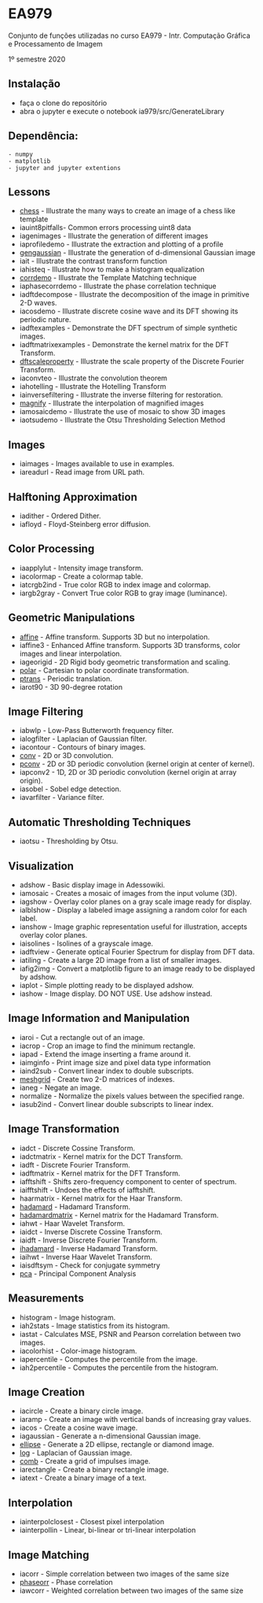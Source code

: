 # EA979
Conjunto de funções utilizadas no curso EA979 - Intr. Computação Gráfica e Processamento de Imagem

1º semestre 2020

## Instalação

- faça o clone do repositório
- abra o jupyter e execute o notebook ia979/src/GenerateLibrary

## Dependência:
    - numpy
    - matplotlib
    - jupyter and jupyter extentions

## Lessons
- [chess](master/chess.ipynb) - Illustrate the many ways to create an image of a chess like template
- iauint8pitfalls- Common errors processing uint8 data
- iagenimages - Illustrate the generation of different images
- iaprofiledemo - Illustrate the extraction and plotting of a profile
- [gengaussian](master/gengaussian.ipynb) - Illustrate the generation of d-dimensional Gaussian image
- iait - Illustrate the contrast transform function
- iahisteq - Illustrate how to make a histogram equalization
- [corrdemo](master/corrdemo.ipynb) - Illustrate the Template Matching technique
- iaphasecorrdemo - Illustrate the phase correlation technique
- iadftdecompose - Illustrate the decomposition of the image in primitive 2-D waves.
- iacosdemo - Illustrate discrete cosine wave and its DFT showing its periodic nature.
- iadftexamples - Demonstrate the DFT spectrum of simple synthetic images.
- iadftmatrixexamples - Demonstrate the kernel matrix for the DFT Transform.
- [dftscaleproperty](master/dftscaleproperty.ipynb) - Illustrate the scale property of the Discrete Fourier Transform.
- iaconvteo - Illustrate the convolution theorem
- iahotelling - Illustrate the Hotelling Transform
- iainversefiltering - Illustrate the inverse filtering for restoration.
- [magnify](master/magnify.ipynb) - Illustrate the interpolation of magnified images
- iamosaicdemo - Illustrate the use of mosaic to show 3D images
- iaotsudemo - Illustrate the Otsu Thresholding Selection Method

## Images
- iaimages - Images available to use in examples.
- iareadurl - Read image from URL path.

## Halftoning Approximation
- iadither - Ordered Dither.
- iafloyd - Floyd-Steinberg error diffusion.

## Color Processing
- iaapplylut - Intensity image transform.
- iacolormap - Create a colormap table.
- iatcrgb2ind - True color RGB to index image and colormap.
- iargb2gray - Convert True color RGB to gray image (luminance).

## Geometric Manipulations
- [affine](src/affine.ipynb) - Affine transform. Supports 3D but no interpolation.
- iaffine3 - Enhanced Affine transform. Supports 3D transforms, color images and linear interpolation.
- iageorigid - 2D Rigid body geometric transformation and scaling.
- [polar](src/polar.ipynb) - Cartesian to polar coordinate transformation.
- [ptrans](src/ptrans.ipynb) - Periodic translation.
- iarot90 - 3D 90-degree rotation

## Image Filtering
- iabwlp - Low-Pass Butterworth frequency filter.
- ialogfilter - Laplacian of Gaussian filter.
- iacontour - Contours of binary images.
- [conv](src/conv.ipynb) - 2D or 3D convolution.
- [pconv](src/pconv.ipynb) - 2D or 3D periodic convolution (kernel origin at center of kernel).
- iapconv2 - 1D, 2D or 3D periodic convolution (kernel origin at array origin).
- iasobel - Sobel edge detection.
- iavarfilter - Variance filter.

## Automatic Thresholding Techniques
- iaotsu - Thresholding by Otsu.

## Visualization
- adshow - Basic display image in Adessowiki.
- iamosaic - Creates a mosaic of images from the input volume (3D).
- iagshow - Overlay color planes on a gray scale image ready for display.
- ialblshow - Display a labeled image assigning a random color for each label.
- ianshow - Image graphic representation useful for illustration, accepts overlay color planes.
- iaisolines - Isolines of a grayscale image.
- iadftview - Generate optical Fourier Spectrum for display from DFT data.
- iatiling - Create a large 2D image from a list of smaller images.
- iafig2img - Convert a matplotlib figure to an image ready to be displayed by adshow.
- iaplot - Simple plotting ready to be displayed adshow.
- iashow - Image display. DO NOT USE. Use adshow instead.

## Image Information and Manipulation
- iaroi - Cut a rectangle out of an image.
- iacrop - Crop an image to find the minimum rectangle.
- iapad - Extend the image inserting a frame around it.
- iaimginfo - Print image size and pixel data type information
- iaind2sub - Convert linear index to double subscripts.
- [meshgrid](src/meshgrid.ipynb) - Create two 2-D matrices of indexes.
- ianeg - Negate an image.
- normalize - Normalize the pixels values between the specified range.
- iasub2ind - Convert linear double subscripts to linear index.

## Image Transformation
- iadct - Discrete Cossine Transform.
- iadctmatrix - Kernel matrix for the DCT Transform.
- iadft - Discrete Fourier Transform.
- iadftmatrix - Kernel matrix for the DFT Transform.
- iafftshift - Shifts zero-frequency component to center of spectrum.
- iaifftshift - Undoes the effects of iafftshift.
- haarmatrix - Kernel matrix for the Haar Transform.
- [hadamard](src/hadamard.ipynb) - Hadamard Transform.
- [hadamardmatrix](src/hadamardmatrix.ipynb) - Kernel matrix for the Hadamard Transform.
- iahwt - Haar Wavelet Transform.
- iaidct - Inverse Discrete Cossine Transform.
- iaidft - Inverse Discrete Fourier Transform.
- [ihadamard](src/ihadamard.ipynb) - Inverse Hadamard Transform.
- iaihwt - Inverse Haar Wavelet Transform.
- iaisdftsym - Check for conjugate symmetry
- [pca](src/pca.ipynb) - Principal Component Analysis

## Measurements
- histogram - Image histogram.
- iah2stats - Image statistics from its histogram.
- iastat - Calculates MSE, PSNR and Pearson correlation between two images.
- iacolorhist - Color-image histogram.
- iapercentile - Computes the percentile from the image.
- iah2percentile - Computes the percentile from the histogram.

## Image Creation
- iacircle - Create a binary circle image.
- iaramp - Create an image with vertical bands of increasing gray values.
- iacos - Create a cosine wave image.
- iagaussian - Generate a n-dimensional Gaussian image.
- [ellipse](src/ellipse.ipynb) - Generate a 2D ellipse, rectangle or diamond image.
- [log](src/log.ipynb) - Laplacian of Gaussian image.
- [comb](src/comb.ipynb) - Create a grid of impulses image.
- iarectangle - Create a binary rectangle image.
- iatext - Create a binary image of a text.

## Interpolation
- iainterpolclosest - Closest pixel interpolation
- iainterpollin - Linear, bi-linear or tri-linear interpolation

## Image Matching
- iacorr - Simple correlation between two images of the same size
- [phaseorr](src/phasecorr.ipynb) - Phase correlation
- iawcorr - Weighted correlation between two images of the same size
